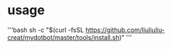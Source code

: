 # usage
'''bash
sh -c "$(curl -fsSL https://github.com/liuliuliu-creat/mydotbot/master/tools/install.sh)"
'''

